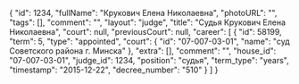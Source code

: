 {
    "id": 1234,
    "fullName": "Крукович Елена Николаевна",
    "photoURL": "",
    "tags": [],
    "comment": "",
    "layout": "judge",
    "title": "Судья Крукович Елена Николаевна",
    "court": null,
    "previousCourt": null,
    "career": [
        {
            "id": 58199,
            "term": 5,
            "type": "appointed",
            "court": {
                "id": "07-007-03-01",
                "name": "суд Советского района г. Минска"
            },
            "extra": [],
            "comment": "",
            "house_id": "07-007-03-01",
            "judge_id": 1234,
            "position": "судья",
            "term_type": "years",
            "timestamp": "2015-12-22",
            "decree_number": "510"
        }
    ]
}